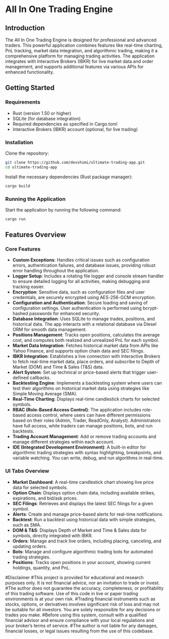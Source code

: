 
# All In One Trading Engine

## Introduction
The All In One Trading Engine is designed for professional and advanced traders. This powerful application combines features like real-time charting, PnL tracking, market data integration, and algorithmic trading, making it a comprehensive platform for managing trading activities. The application integrates with Interactive Brokers (IBKR) for live market data and order management, and supports additional features via various APIs for enhanced functionality.

## Getting Started

### Requirements 
- Rust (version 1.50 or higher)
- SQLite (for database integration)
- Required dependencies as specified in Cargo.toml
- Interactive Brokers (IBKR) account (optional, for live trading)

### Installation
Clone the repository:
```sh
git clone https://github.com/devshimi/ultimate-trading-app.git
cd ultimate-trading-app
```

Install the necessary dependencies (Rust package manager):
```sh
cargo build
```

### Running the Application
Start the application by running the following command:
```sh
cargo run
```

## Features Overview

### Core Features
- **Custom Exceptions**: Handles critical issues such as configuration errors, authentication failures, and database issues, providing robust error handling throughout the application.
- **Logger Setup**: Includes a rotating file logger and console stream handler to ensure detailed logging for all activities, making debugging and tracking easier.
- **Encryption**: Sensitive data, such as configuration files and user credentials, are securely encrypted using AES-256-GCM encryption.
- **Configuration and Authentication**: Secure loading and saving of configuration settings. User authentication is performed using bcrypt-hashed passwords for enhanced security.
- **Database Integration**: Uses SQLite to manage trades, positions, and historical data. The app interacts with a relational database via Diesel ORM for smooth data management.
- **Positions Management**: Tracks open positions, calculates the average cost, and computes both realized and unrealized PnL for each symbol.
- **Market Data Integration**: Fetches historical market data from APIs like Yahoo Finance, and supports option chain data and SEC filings.
- **IBKR Integration**: Establishes a live connection with Interactive Brokers to fetch real-time market data, place orders, and subscribe to Depth of Market (DOM) and Time & Sales (T&S) data.
- **Alert System**: Set up technical or price-based alerts that trigger user-defined callbacks.
- **Backtesting Engine**: Implements a backtesting system where users can test their algorithms on historical market data using strategies like Simple Moving Average (SMA).
- **Real-Time Charting**: Displays real-time candlestick charts for selected symbols.
- **RBAC (Role-Based Access Control)**: The application includes role-based access control, where users can have different permissions based on their roles (Admin, Trader, ReadOnly, Analyst). Administrators have full access, while traders can manage positions, bots, and run backtests.
- **Trading Account Management**: Add or remove trading accounts and manage different strategies within each account.
- **IDE (Integrated Development Environment)**: A built-in editor for algorithmic trading strategies with syntax highlighting, breakpoints, and variable watching. You can write, debug, and run algorithms in real-time.

### UI Tabs Overview
- **Market Dashboard**: A real-time candlestick chart showing live price data for selected symbols.
- **Option Chain**: Displays option chain data, including available strikes, expirations, and bid/ask prices.
- **SEC Filings**: Retrieves and displays the latest SEC filings for a given symbol.
- **Alerts**: Create and manage price-based alerts for real-time notifications.
- **Backtest**: Run a backtest using historical data with simple strategies, such as SMA.
- **DOM & T&S**: Displays Depth of Market and Time & Sales data for symbols, directly integrated with IBKR.
- **Orders**: Manage and track live orders, including placing, canceling, and updating orders.
- **Bots**: Manage and configure algorithmic trading bots for automated trading strategies.
- **Positions**: Tracks open positions in your account, showing current holdings, quantity, and PnL.

#Disclaimer
#This project is provided for educational and research purposes only. It is not financial advice, nor an invitation to trade or invest.
#The author does not guarantee the accuracy, completeness, or profitability of this trading software. Use of this code in live or paper trading environments is at your own risk.
#Trading financial instruments such as stocks, options, or derivatives involves significant risk of loss and may not be suitable for all investors. You are solely responsible for any decisions or trades you make.
#Before using this system, consult with a qualified financial advisor and ensure compliance with your local regulations and your broker’s terms of service.
#The author is not liable for any damages, financial losses, or legal issues resulting from the use of this codebase.
